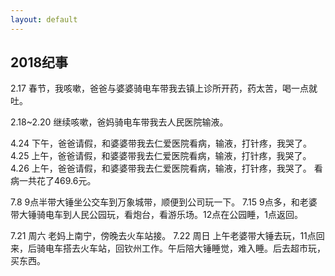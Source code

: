 ```yaml
---
layout: default
---
```


<h2>2018纪事</h2>


2.17 春节，我咳嗽，爸爸与婆婆骑电车带我去镇上诊所开药，药太苦，喝一点就吐。

2.18~2.20 继续咳嗽，爸妈骑电车带我去人民医院输液。

4.24 下午，爸爸请假，和婆婆带我去仁爱医院看病，输液，打针疼，我哭了。
4.25 上午，爸爸请假，和婆婆带我去仁爱医院看病，输液，打针疼，我哭了。
4.26 上午，爸爸请假，和婆婆带我去仁爱医院看病，输液，打针疼，我哭了。
看病一共花了469.6元。


7.8 9点半带大锤坐公交车到万象城带，顺便到公司玩一下。
7.15 9点多，和老婆带大锤骑电车到人民公园玩，看炮台，看游乐场。12点在公园睡，1点返回。

7.21 周六 老妈上南宁，傍晚去火车站接。
7.22 周日 上午老婆带大锤去玩，11点回来，后骑电车搭去火车站，回钦州工作。午后陪大锤睡觉，难入睡。后去超市玩，买东西。

